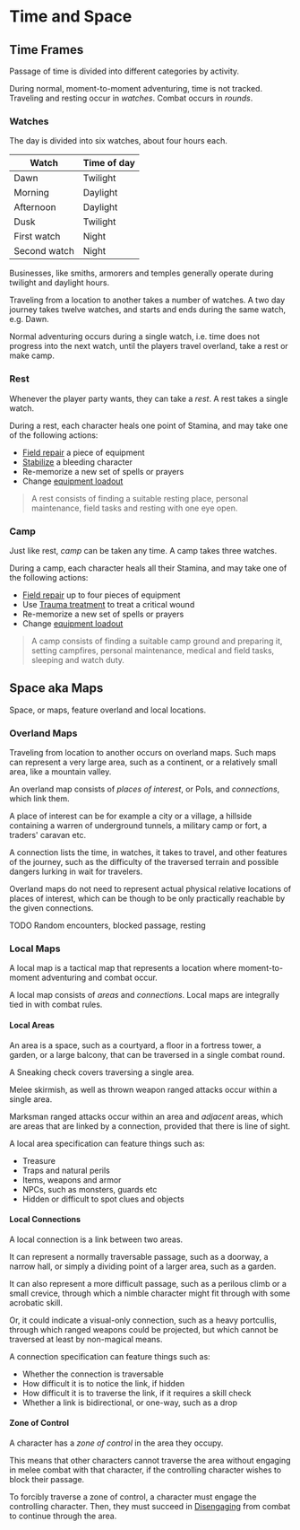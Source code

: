 # Time and Space

## Time Frames

Passage of time is divided into different categories by activity.

During normal, moment-to-moment adventuring, time is not tracked. Traveling and resting occur in *watches*. Combat occurs in *rounds*.

### Watches

The day is divided into six watches, about four hours each.

| Watch | Time of day |
|-|-|
| Dawn | Twilight |
| Morning | Daylight |
| Afternoon | Daylight |
| Dusk | Twilight |
| First watch | Night |
| Second watch | Night |

Businesses, like smiths, armorers and temples generally operate during twilight and daylight hours.

Traveling from a location to another takes a number of watches. A two day journey takes twelve watches, and starts and ends during the same watch, e.g. Dawn.

Normal adventuring occurs during a single watch, i.e. time does not progress into the next watch, until the players travel overland, take a rest or make camp.

### Rest

Whenever the player party wants, they can take a *rest*. A rest takes a single watch.

During a rest, each character heals one point of Stamina, and may take one of the following actions:

- [Field repair](characters#list-of-skills) a piece of equipment
- [Stabilize](characters#list-of-skills) a bleeding character
- Re-memorize a new set of spells or prayers
- Change [equipment loadout](equipment#equipment-slots)

> A rest consists of finding a suitable resting place, personal maintenance, field tasks and resting with one eye open.

### Camp

Just like rest, *camp* can be taken any time. A camp takes three watches.

During a camp, each character heals all their Stamina, and may take one of the following actions:

- [Field repair](characters#list-of-skills) up to four pieces of equipment
- Use [Trauma treatment](characters#list-of-skills) to treat a critical wound
- Re-memorize a new set of spells or prayers
- Change [equipment loadout](equipment#equipment-slots)

> A camp consists of finding a suitable camp ground and preparing it, setting campfires, personal maintenance, medical and field tasks, sleeping and watch duty.

## Space aka Maps

Space, or maps, feature overland and local locations.

### Overland Maps

Traveling from location to another occurs on overland maps. Such maps can represent a very large area, such as a continent, or a relatively small area, like a mountain valley.

An overland map consists of *places of interest*, or PoIs, and *connections*, which link them.

A place of interest can be for example a city or a village, a hillside containing a warren of underground tunnels, a military camp or fort, a traders' caravan etc.

A connection lists the time, in watches, it takes to travel, and other features of the journey, such as the difficulty of the traversed terrain and possible dangers lurking in wait for travelers.

Overland maps do not need to represent actual physical relative locations of places of interest, which can be though to be only practically reachable by the given connections.

TODO Random encounters, blocked passage, resting

### Local Maps

A local map is a tactical map that represents a location where moment-to-moment adventuring and combat occur.

A local map consists of *areas* and *connections*. Local maps are integrally tied in with combat rules.

#### Local Areas

An area is a space, such as a courtyard, a floor in a fortress tower, a garden, or a large balcony, that can be traversed in a single combat round.

A Sneaking check covers traversing a single area.

Melee skirmish, as well as thrown weapon ranged attacks occur within a single area.

Marksman ranged attacks occur within an area and *adjacent* areas, which are areas that are linked by a connection, provided that there is line of sight.

A local area specification can feature things such as:

- Treasure
- Traps and natural perils
- Items, weapons and armor
- NPCs, such as monsters, guards etc
- Hidden or difficult to spot clues and objects

#### Local Connections

A local connection is a link between two areas.

It can represent a normally traversable passage, such as a doorway, a narrow hall, or simply a dividing point of a larger area, such as a garden.

It can also represent a more difficult passage, such as a perilous climb or a small crevice, through which a nimble character might fit through with some acrobatic skill.

Or, it could indicate a visual-only connection, such as a heavy portcullis, through which ranged weapons could be projected, but which cannot be traversed at least by non-magical means.

A connection specification can feature things such as:

- Whether the connection is traversable
- How difficult it is to notice the link, if hidden
- How difficult it is to traverse the link, if it requires a skill check
- Whether a link is bidirectional, or one-way, such as a drop

#### Zone of Control

A character has a *zone of control* in the area they occupy.

This means that other characters cannot traverse the area without engaging in melee combat with that character, if the controlling character wishes to block their passage.

To forcibly traverse a zone of control, a character must engage the controlling character. Then, they must succeed in [Disengaging](combat#engagement-and-disengaging) from combat to continue through the area.
